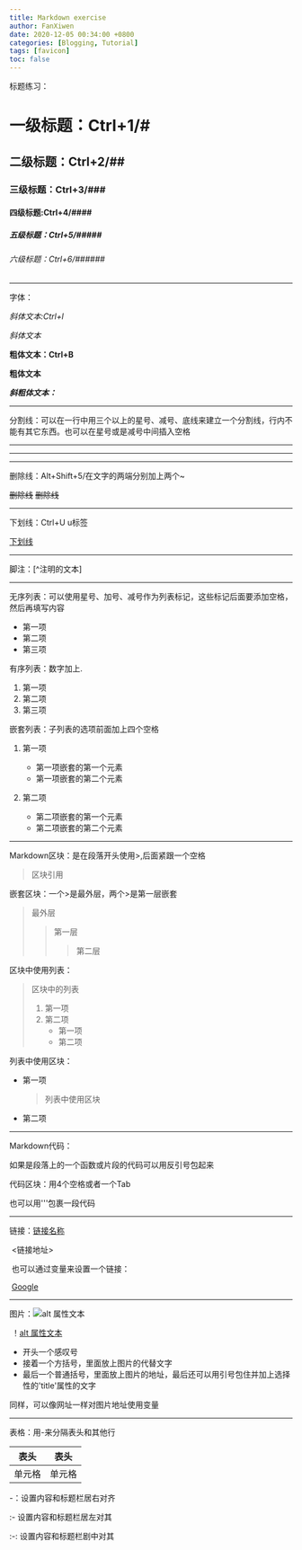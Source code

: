 ```yaml
---
title: Markdown exercise
author: FanXiwen
date: 2020-12-05 00:34:00 +0800
categories: [Blogging, Tutorial]
tags: [favicon]
toc: false
---
```




标题练习：

# 一级标题：Ctrl+1/#

## 二级标题：Ctrl+2/##

### 三级标题：Ctrl+3/###

#### 四级标题:Ctrl+4/####

##### 五级标题：Ctrl+5/#####

###### 六级标题：Ctrl+6/######

***



字体：

*斜体文本:Ctrl+l*

_斜体文本_

**粗体文本：Ctrl+B**

__粗体文本__

***斜粗体文本：***

***



分割线：可以在一行中用三个以上的星号、减号、底线来建立一个分割线，行内不能有其它东西。也可以在星号或是减号中间插入空格

***

---

___

删除线：Alt+Shift+5/在文字的两端分别加上两个~

~~删除线~~        ~~删除线~~

***

下划线：Ctrl+U   u标签

<u>下划线</u>

***

脚注：[^注明的文本]

***

无序列表：可以使用星号、加号、减号作为列表标记，这些标记后面要添加空格，然后再填写内容

* 第一项
* 第二项
* 第三项



有序列表：数字加上.

1. 第一项
2. 第二项
3. 第三项



 嵌套列表：子列表的选项前面加上四个空格

1. 第一项
   - 第一项嵌套的第一个元素
   - 第一项嵌套的第二个元素

2. 第二项
   - 第二项嵌套的第一个元素
   - 第二项嵌套的第二个元素

***

Markdown区块：是在段落开头使用>,后面紧跟一个空格

> 区块引用

嵌套区块：一个>是最外层，两个>是第一层嵌套

> 最外层
>
> > 第一层
> >
> > > 第二层

区块中使用列表：

> 区块中的列表
>
> 1. 第一项
> 2. 第二项
>    + 第一项
>    + 第二项

列表中使用区块：

+ 第一项

  > 列表中使用区块

+ 第二项

***

Markdown代码：

如果是段落上的一个函数或片段的代码可以用反引号包起来

代码区块：用4个空格或者一个Tab

也可以用'''包裹一段代码

***

链接：[链接名称](链接地址)

​           <链接地址>

​          也可以通过变量来设置一个链接：

​               [Google][1]

[1]:http://www.ggole.com/

***

图片：![alt 属性文本](图片路径)

​           ！[alt 属性文本](图片地址 "可选标题")

+ 开头一个感叹号
+ 接着一个方括号，里面放上图片的代替文字
+ 最后一个普通括号，里面放上图片的地址，最后还可以用引号包住并加上选择性的'title'属性的文字

同样，可以像网址一样对图片地址使用变量

***

表格：用-来分隔表头和其他行

| 表头   | 表头   |
| ------ | ------ |
| 单元格 | 单元格 |

-：设置内容和标题栏居右对齐

:- 设置内容和标题栏居左对其

:-: 设置内容和标题栏剧中对其